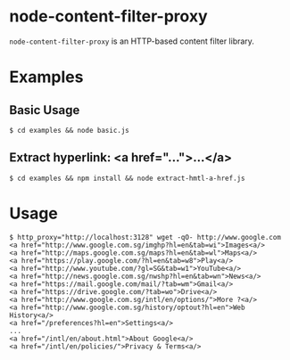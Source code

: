 node-content-filter-proxy
=======

`node-content-filter-proxy` is an HTTP-based content filter library. 

# Examples

## Basic Usage

```
$ cd examples && node basic.js
```
## Extract hyperlink: &lt;a href="..."&gt;...&lt;/a&gt;

```
$ cd examples && npm install && node extract-hmtl-a-href.js
```

# Usage

```
$ http_proxy="http://localhost:3128" wget -qO- http://www.google.com
<a href="http://www.google.com.sg/imghp?hl=en&tab=wi">Images<a/>
<a href="http://maps.google.com.sg/maps?hl=en&tab=wl">Maps<a/>
<a href="https://play.google.com/?hl=en&tab=w8">Play<a/>
<a href="http://www.youtube.com/?gl=SG&tab=w1">YouTube<a/>
<a href="http://news.google.com.sg/nwshp?hl=en&tab=wn">News<a/>
<a href="https://mail.google.com/mail/?tab=wm">Gmail<a/>
<a href="https://drive.google.com/?tab=wo">Drive<a/>
<a href="http://www.google.com.sg/intl/en/options/">More ?<a/>
<a href="http://www.google.com.sg/history/optout?hl=en">Web History<a/>
<a href="/preferences?hl=en">Settings<a/>
...
<a href="/intl/en/about.html">About Google<a/>
<a href="/intl/en/policies/">Privacy & Terms<a/>
```

